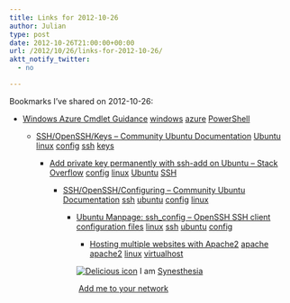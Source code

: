 ```yaml
---
title: Links for 2012-10-26
author: Julian
type: post
date: 2012-10-26T21:00:00+00:00
url: /2012/10/26/links-for-2012-10-26/
aktt_notify_twitter:
  - no

---
```

Bookmarks I&#8217;ve shared on 2012-10-26:

  * [Windows Azure Cmdlet Guidance][1] 
    [windows][2] [azure][3] [PowerShell][4] </li> 
    
      * [SSH/OpenSSH/Keys &#8211; Community Ubuntu Documentation][5] 
        [Ubuntu][6] [linux][7] [config][8] [ssh][9] [keys][10] </li> 
        
          * [Add private key permanently with ssh-add on Ubuntu &#8211; Stack Overflow][11] 
            [config][8] [linux][7] [Ubuntu][6] [SSH][12] </li> 
            
              * [SSH/OpenSSH/Configuring &#8211; Community Ubuntu Documentation][13] 
                [ssh][9] [ubuntu][14] [config][8] [linux][7] </li> 
                
                  * [Ubuntu Manpage: ssh_config &#8211; OpenSSH SSH client configuration files][15] 
                    [linux][7] [ssh][9] [ubuntu][14] [config][8] </li> 
                    
                      * [Hosting multiple websites with Apache2][16] 
                        [apache][17] [apache2][18] [linux][7] [virtualhost][19] </li> </ul> 
                        
                        <p class="deliciouslink">
                          <a href="https://del.icio.us/synesthesia" title="See all my bookmarks on del.icio.us"><img src="https://www.synesthesia.co.uk/images/deliciousicon.jpg" alt="Delicious icon" /></a>&nbsp;I am <a href="https://del.icio.us/synesthesia" title="See all my bookmarks on del.icio.us">Synesthesia</a>
                        </p>
                        
                        <p class="deliciouslink">
                          <a href="https://del.icio.us/network?add=synesthesia" title="Add me to your del.icio.us network"><img src="https://www.synesthesia.co.uk/images/add.gif" alt="" /></a>&nbsp;<a href="https://del.icio.us/network?add=synesthesia" title="Add me to your del.icio.us network">Add me to your network</a>
                        </p>

 [1]: https://msdn.microsoft.com/en-US/library/windowsazure/jj554332
 [2]: https://www.delicious.com/synesthesia/windows
 [3]: https://www.delicious.com/synesthesia/azure
 [4]: https://www.delicious.com/synesthesia/PowerShell
 [5]: https://help.ubuntu.com/community/SSH/OpenSSH/Keys#Transfer_Client_Key_to_Host
 [6]: https://www.delicious.com/synesthesia/Ubuntu
 [7]: https://www.delicious.com/synesthesia/linux
 [8]: https://www.delicious.com/synesthesia/config
 [9]: https://www.delicious.com/synesthesia/ssh
 [10]: https://www.delicious.com/synesthesia/keys
 [11]: https://stackoverflow.com/questions/3466626/add-private-key-permanently-with-ssh-add-on-ubuntu
 [12]: https://www.delicious.com/synesthesia/SSH
 [13]: https://help.ubuntu.com/community/SSH/OpenSSH/Configuring#Troubleshooting
 [14]: https://www.delicious.com/synesthesia/ubuntu
 [15]: https://manpages.ubuntu.com/manpages/hardy/man5/ssh_config.5.html
 [16]: https://www.debian-administration.org/articles/412
 [17]: https://www.delicious.com/synesthesia/apache
 [18]: https://www.delicious.com/synesthesia/apache2
 [19]: https://www.delicious.com/synesthesia/virtualhost